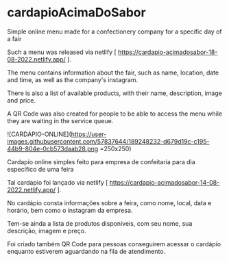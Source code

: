 # cardapioAcimaDoSabor


Simple online menu made for a confectionery company for a specific day of a fair

Such a menu was released via netlify [ https://cardapio-acimadosabor-18-08-2022.netlify.app/ ].

The menu contains information about the fair, such as name, location, date and time, as well as the company's instagram.

There is also a list of available products, with their name, description, image and price.

A QR Code was also created for people to be able to access the menu while they are waiting in the service queue.



![CARDÁPIO-ONLINE](https://user-images.githubusercontent.com/57837644/189248232-d679d19c-c195-44b9-804e-0cb573daab28.png =250x250)

Cardapio online simples feito para empresa de confeitaria para dia específico de  uma feira

Tal cardapio foi lançado via netlify [ https://cardapio-acimadosabor-14-08-2022.netlify.app/ ].

No cardápio consta informações sobre a feira, como nome, local, data e horário, bem como o instagram da empresa.

Tem-se ainda a lista de produtos disponiveis, com seu nome, sua descrição, imagem e preço.

Foi criado também QR Code para pessoas conseguirem acessar o cardápio enquanto estiverem aguardando na fila de atendimento.
